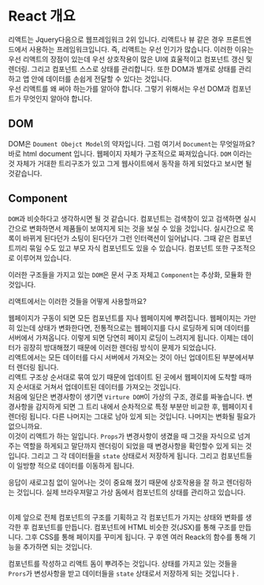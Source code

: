 # React 개요
리액트는 Jquery다음으로 웹프레임워크 2위 입니다. 리액트나 뷰 같은 경우 프론트엔드에서 사용하는 프레임워크입니다. 즉, 리액트는 우선 인기가 많습니다. 이러한 이유는 우선 리액트의 장점이 있는데 우선 상호작용이 많은 UI에 효울적이고 컴포넌트 갱신 및 렌더링. 그리고 컴포넌트 스스로 상태를 관리합니다. 또한 DOM과 별개로 상태를 관리하고 앱 안에 데이터를 손쉽게 전달할 수 있다는 것입니다.      
우선 리액트를 왜 써야 하는가를 알아야 합니다. 그렇기 위해서는 우선 DOM과 컴포넌트가 무엇인지 알아야 합니다.

## DOM
DOM은  `Doument Obejct Model`의 약자입니다. 그럼 여기서 `Document`는 무엇일까요? 바로 html document 입니다. 웹페이지 자체가 구조적으로 짜져있습니다. `DOM` 이라는 것 자체가 거대한 트리구조가 있고 그게 웹사이트에서 동작을 하게 되었다고 보시면 될 것같습니다.

## Component
`DOM`과 비슷하다고 생각하시면 될 것 같습니다.
컴포넌트는 검색창이 있고 검색하면 실시간으로 변화하면서 제품들이 보여지게 되는 것을 보실 수 있을 것입니다. 실시간으로 목록이 바뀌게 된다던가 소팅이 된다던가 그런 인터랙션이 일어납니다. 그때 같은 컴포넌트끼리 묶일 수도 있고 부모 자식 컴포넌트도 있을 수 있습니다. 컴포넌트 또한 구조적으로 이루어져 있습니다. 

이러한 구조들을 가지고 있는 `DOM`은 문서 구조 자체고 `Component`는 추상화, 모듈화 한 것입니다.

리액트에서는 이러한 것들을 어떻게 사용할까요?

웹페이지가 구동이 되면 모든 컴포넌트를 지나 웹페이지에 뿌려집니다. 웹페이지는 가만히 있는데 상태가 변화한다면, 전통적으로는 웹페이지를 다시 로딩하게 되며 데이터를 서버에서 가져옵니다. 이렇게 되면 당연히 페이지 로딩이 느려지게 됩니다. 이제는 데이터가 굉장히 방대해졌기 때문에 이러한 렌더링 방식이 문제가 되었습니다.  
리액트에서는 모든 데이터를 다시 서버에서 가져오는 것이 아닌 업데이트된 부분에서부터 렌더링 됩니다.      
리액트 구조상 순서대로 묶여 있기 때문에 업데이트 된 곳에서 웹페이지에 도착할 때까지 순서대로 거쳐서 업데이트된 데이터를 가져오는 것입니다.      
처음에 일단은 변경사항이 생기면 `Virture DOM`이 가상의 구조, 경로를 짜놓습니다. 변경사항을 감지하게 되면 그 트리 내에서 순차적으로 특정 부분만 비교한 후, 웹페이지ㅔ 렌더링 됩니다. 다른 나머지는 그대로 남아 있게 되는 것입니다.
나머지는 변화될 필요가 없으니까요.      
이것이 리액트가 하는 일입니다.
`Props`가 변경사항이 생겼을 때 그것을 자식으로 넘겨주는 역할을 하게되고 말단까지 렌더링이 되었을 때 변경사항을 확인할수 있게 되는 것입니다. 그리고 그 각 데이터들을 `state` 상태로서 저장하게 됩니다. 그리고 컴포넌트들이 일방향 적으로 데이터를 이동하게 됩니다.        

응답이 새로고침 없이 일어나는 것이 중요해 졌기 때문에 상호작용을 잘 하고 렌더링하는 것입니다. 실제 브라우져말고 가상 돔에서 컴포넌트의 상태를 관리하고 있습니다.       
<br/>

이제 앞으로 전체 컴포넌트의 구조를 기획하고 각 컴포넌트가 가지는 상태와 변화를 생각한 후 컴포넌트를 만듭니다. 컴포넌트에 HTML 비슷한 것(JSX)를 통해 구조를 만듭니다. 그후 CSS를 통해 페이지를 꾸미게 됩니다. 구 후엔 여러 Reack의 함수를 통해 기능을 추가하면 되는 것입니다.
<br/>

컴포넌트를 작성하고 리액트 돔이 뿌려주는 것입니다. 상태를 가지고 있는 것들을 `Prors`가 변성사항을 받고 데이터들을 `state` 상태로서 저장하게 되는 것입니다ㅏ.
